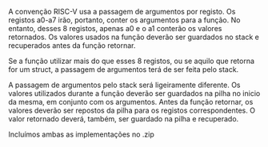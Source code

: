 A convenção RISC-V usa a passagem de argumentos por registo.
Os registos a0-a7 irão, portanto, conter os argumentos para a função.
No entanto, desses 8 registos, apenas a0 e o a1 conterão os valores retornados.
Os valores usados na função deverão ser guardados no stack e recuperados antes da função retornar.

Se a função utilizar mais do que esses 8 registos, ou se aquilo que retorna for um struct, a passagem de argumentos terá de ser feita pelo stack.

A passagem de argumentos pelo stack será ligeiramente diferente.
Os valores utilizados durante a função deverão ser guardados na pilha no inicio da mesma, em conjunto com os argumentos.
Antes da função retornar, os valores deverão ser repostos da pilha para os registos correspondentes.
O valor retornado deverá, também, ser guardado na pilha e recuperado.

Incluímos ambas as implementações no .zip

